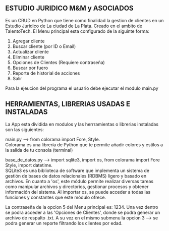## ESTUDIO JURIDICO M&M y ASOCIADOS

Es un CRUD en Python que tiene como finalidad la gestion de clientes en un Estudio Juridico de La ciudad de La Plata. Creado en el ambito de TalentoTech. El Menu principal esta configurado de la siguinte forma:

1. Agregar cliente
2. Buscar cliente (por ID o Email)
3. Actualizar cliente
4. Eliminar cliente
5. Opciones de Clientes (Requiere contraseña)
6. Buscar por fuero
7. Reporte de historial de acciones
8. Salir

Para la ejeucion del programa el usuario debe ejecutar el modulo main.py

## HERRAMIENTAS, LIBRERIAS USADAS E INSTALADAS

La App esta dividida en modulos y las herrramientas o librerias instaladas son las siguientes:

main.py --> from colorama import Fore, Style.<br>
Colorama es una librería de Python que te permite añadir colores y estilos a la salida de tu consola (terminal)

base_de_datos.py --> import sqlite3, import os, from colorama import Fore Style, import datetime.<br>
SQLite3 es una biblioteca de software que implementa un sistema de gestión de bases de datos relacionales (RDBMS) ligero y basado en archivos. En cuanto a 'os', este módulo permite realizar diversas tareas como manipular archivos y directorios, gestionar procesos y obtener información del sistema. Al importar os, se puede acceder a todas las funciones y constantes que este módulo ofrece.








La contraseña de la opcion 5 del Menu principal es: 1234. Una vez dentro se podra acceder a las 'Opciones de Clientes', donde se podra generar un archivo de respalto .txt. A su vez en el mismo submenu la opcion 3 --> se podra generar un reporte filtrando los clientes por edad. 
